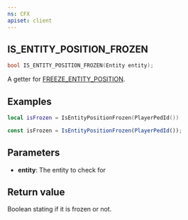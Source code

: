```yaml
---
ns: CFX
apiset: client
---
```

## IS_ENTITY_POSITION_FROZEN

```c
bool IS_ENTITY_POSITION_FROZEN(Entity entity);
```
A getter for [FREEZE_ENTITY_POSITION](#_0x428CA6DBD1094446).

## Examples

```lua
local isFrozen = IsEntityPositionFrozen(PlayerPedId())
```

```js
const isFrozen = IsEntityPositionFrozen(PlayerPedId());
```

## Parameters
* **entity**: The entity to check for

## Return value
Boolean stating if it is frozen or not.
